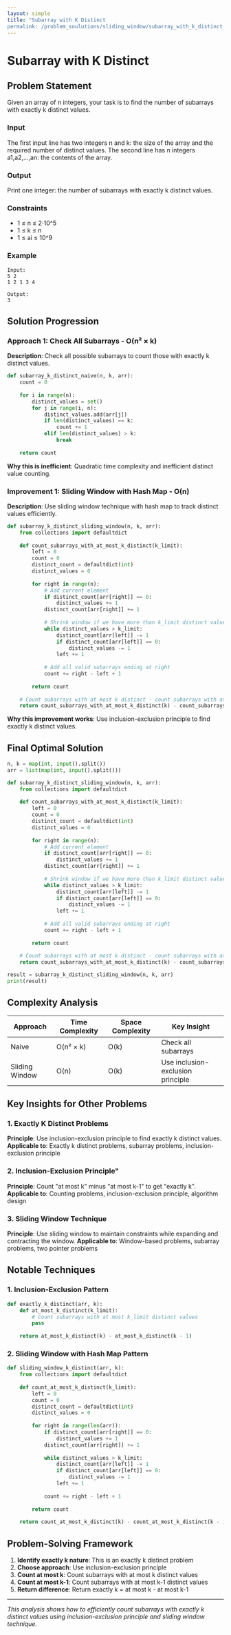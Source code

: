 ```yaml
---
layout: simple
title: "Subarray with K Distinct
permalink: /problem_soulutions/sliding_window/subarray_with_k_distinct_analysis/"
---
```



# Subarray with K Distinct

## Problem Statement
Given an array of n integers, your task is to find the number of subarrays with exactly k distinct values.

### Input
The first input line has two integers n and k: the size of the array and the required number of distinct values.
The second line has n integers a1,a2,…,an: the contents of the array.

### Output
Print one integer: the number of subarrays with exactly k distinct values.

### Constraints
- 1 ≤ n ≤ 2⋅10^5
- 1 ≤ k ≤ n
- 1 ≤ ai ≤ 10^9

### Example
```
Input:
5 2
1 2 1 3 4

Output:
3
```

## Solution Progression

### Approach 1: Check All Subarrays - O(n² × k)
**Description**: Check all possible subarrays to count those with exactly k distinct values.

```python
def subarray_k_distinct_naive(n, k, arr):
    count = 0
    
    for i in range(n):
        distinct_values = set()
        for j in range(i, n):
            distinct_values.add(arr[j])
            if len(distinct_values) == k:
                count += 1
            elif len(distinct_values) > k:
                break
    
    return count
```

**Why this is inefficient**: Quadratic time complexity and inefficient distinct value counting.

### Improvement 1: Sliding Window with Hash Map - O(n)
**Description**: Use sliding window technique with hash map to track distinct values efficiently.

```python
def subarray_k_distinct_sliding_window(n, k, arr):
    from collections import defaultdict
    
    def count_subarrays_with_at_most_k_distinct(k_limit):
        left = 0
        count = 0
        distinct_count = defaultdict(int)
        distinct_values = 0
        
        for right in range(n):
            # Add current element
            if distinct_count[arr[right]] == 0:
                distinct_values += 1
            distinct_count[arr[right]] += 1
            
            # Shrink window if we have more than k_limit distinct values
            while distinct_values > k_limit:
                distinct_count[arr[left]] -= 1
                if distinct_count[arr[left]] == 0:
                    distinct_values -= 1
                left += 1
            
            # Add all valid subarrays ending at right
            count += right - left + 1
        
        return count
    
    # Count subarrays with at most k distinct - count subarrays with at most (k-1) distinct
    return count_subarrays_with_at_most_k_distinct(k) - count_subarrays_with_at_most_k_distinct(k - 1)
```

**Why this improvement works**: Use inclusion-exclusion principle to find exactly k distinct values.

## Final Optimal Solution

```python
n, k = map(int, input().split())
arr = list(map(int, input().split()))

def subarray_k_distinct_sliding_window(n, k, arr):
    from collections import defaultdict
    
    def count_subarrays_with_at_most_k_distinct(k_limit):
        left = 0
        count = 0
        distinct_count = defaultdict(int)
        distinct_values = 0
        
        for right in range(n):
            # Add current element
            if distinct_count[arr[right]] == 0:
                distinct_values += 1
            distinct_count[arr[right]] += 1
            
            # Shrink window if we have more than k_limit distinct values
            while distinct_values > k_limit:
                distinct_count[arr[left]] -= 1
                if distinct_count[arr[left]] == 0:
                    distinct_values -= 1
                left += 1
            
            # Add all valid subarrays ending at right
            count += right - left + 1
        
        return count
    
    # Count subarrays with at most k distinct - count subarrays with at most (k-1) distinct
    return count_subarrays_with_at_most_k_distinct(k) - count_subarrays_with_at_most_k_distinct(k - 1)

result = subarray_k_distinct_sliding_window(n, k, arr)
print(result)
```

## Complexity Analysis

| Approach | Time Complexity | Space Complexity | Key Insight |
|----------|----------------|------------------|-------------|
| Naive | O(n² × k) | O(k) | Check all subarrays |
| Sliding Window | O(n) | O(k) | Use inclusion-exclusion principle |

## Key Insights for Other Problems

### 1. **Exactly K Distinct Problems**
**Principle**: Use inclusion-exclusion principle to find exactly k distinct values.
**Applicable to**: Exactly k distinct problems, subarray problems, inclusion-exclusion principle

### 2. **Inclusion-Exclusion Principle**"
**Principle**: Count "at most k" minus "at most k-1" to get "exactly k".
**Applicable to**: Counting problems, inclusion-exclusion principle, algorithm design

### 3. **Sliding Window Technique**
**Principle**: Use sliding window to maintain constraints while expanding and contracting the window.
**Applicable to**: Window-based problems, subarray problems, two pointer problems

## Notable Techniques

### 1. **Inclusion-Exclusion Pattern**
```python
def exactly_k_distinct(arr, k):
    def at_most_k_distinct(k_limit):
        # Count subarrays with at most k_limit distinct values
        pass
    
    return at_most_k_distinct(k) - at_most_k_distinct(k - 1)
```

### 2. **Sliding Window with Hash Map Pattern**
```python
def sliding_window_k_distinct(arr, k):
    from collections import defaultdict
    
    def count_at_most_k_distinct(k_limit):
        left = 0
        count = 0
        distinct_count = defaultdict(int)
        distinct_values = 0
        
        for right in range(len(arr)):
            if distinct_count[arr[right]] == 0:
                distinct_values += 1
            distinct_count[arr[right]] += 1
            
            while distinct_values > k_limit:
                distinct_count[arr[left]] -= 1
                if distinct_count[arr[left]] == 0:
                    distinct_values -= 1
                left += 1
            
            count += right - left + 1
        
        return count
    
    return count_at_most_k_distinct(k) - count_at_most_k_distinct(k - 1)
```

## Problem-Solving Framework

1. **Identify exactly k nature**: This is an exactly k distinct problem
2. **Choose approach**: Use inclusion-exclusion principle
3. **Count at most k**: Count subarrays with at most k distinct values
4. **Count at most k-1**: Count subarrays with at most k-1 distinct values
5. **Return difference**: Return exactly k = at most k - at most k-1

---

*This analysis shows how to efficiently count subarrays with exactly k distinct values using inclusion-exclusion principle and sliding window technique.* 
